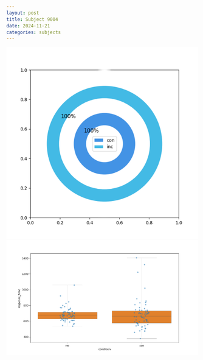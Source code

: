 ```yaml
---
layout: post
title: Subject 9004
date: 2024-11-21
categories: subjects
---
```


![](data/9004/run-24/9004_accuracy_by_condition.png)
![](data/9004/run-24/9004_rt.png)
